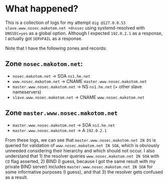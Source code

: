 # What happened?
This is a collection of logs for my attempt `dig @127.0.0.53 slave.www.nosec.makotom.net +dnssec` using systemd-resolved with `DNSSEC=yes` as a global option.
Although I expected `192.0.2.1` as a response, I actually got `SERVFAIL` as a response.

Note that I have the following zones and records:

## Zone `nosec.makotom.net`:
* `nosec.makotom.net` -> SOA `ns1.he.net`
* `www.nosec.makotom.net` -> CNAME `master.www.nosec.makotom.net`
* `master.www.nosec.makotom.net` -> NS `ns1.he.net` (+ other slave nameservers)
* `slave.www.nosec.makotom.net` -> CNAME `www.nosec.makotom.net`

## Zone `master.www.nosec.makotom.net`
* `master.www.nosec.makotom.net` -> SOA `ns1.he.net`
* `master.www.nosec.makotom.net` -> A `192.0.2.1`

From these logs, we can see that `master.www.nosec.makotom.net IN DS` is queried for validation of `www.nosec.makotom.net IN SOA`, which is obviously unneeded considering their hierarchy and which should not occur.
I also understand that 1) the resolver queries `www.nosec.makotom.net IN SOA` with `CD` flag asserted, 2) BIND (I guess, because I got the same result with my private BIND server) includes `master.www.nosec.makotom.net IN SOA` for some informative purposes (I guess), and that 3) the resolver gets confused as a result.
